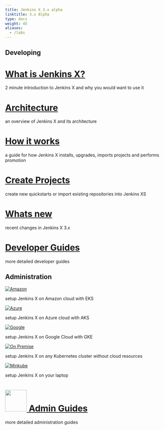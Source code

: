 ```yaml
---
title: Jenkins X 3.x alpha
linktitle: 3.x Alpha
type: docs
weight: 45
aliases:
  - /labs
---
```



## Developing

<div class="row">
  <div class="col-sm-4">
    <div class="card text-center h-100">
      <div class="card-body">
        <h1 class="card-title">
          <a href="/docs/v3/about/what" title="What is Jenkins X and why would I use it">What is Jenkins X?</a>          
        </h1>
        <p class="card-text">2 minute introduction to Jenkins X and why you would want to use it</p>
      </div>
    </div>
  </div>
  <div class="col-sm-4">
    <div class="card text-center h-100">
      <div class="card-body">
        <h1 class="card-title">
          <a href="/docs/v3/about/overview/" title="Overview of Jenkins X and its architecture">Architecture</a>          
        </h1>
        <p class="card-text">an overview of Jenkins X and its architecture</p>
      </div>
    </div>
  </div>
  <div class="col-sm-4">
    <div class="card text-center h-100">
      <div class="card-body">
        <h1 class="card-title">
          <a href="/docs/v3/about/how-it-works/" title="How Jenkins X works">How it works</a>          
        </h1>
        <p class="card-text">a guide for how Jenkins X installs, upgrades, imports projects and performs promotion</p>
      </div>
    </div>
  </div>
</div>

<div class="row pt-4">
  <div class="col-sm-4">
    <div class="card text-center h-100">
      <div class="card-body">
        <h1 class="card-title">
          <a href="/docs/v3/develop/create-project/" title="create quickstarts or import new repositories">Create Projects</a>          
        </h1>
        <p class="card-text">create new quickstarts or import existing repositories into Jenkins XS</p>
      </div>
    </div>
  </div> 
  <div class="col-sm-4">
    <div class="card text-center h-100">
      <div class="card-body">
        <h1 class="card-title">
          <a href="/docs/v3/about/changes/" title="what has changed">Whats new</a>          
        </h1>
        <p class="card-text">recent changes in Jenkins X 3.x</p>
      </div>
    </div>
  </div>
  <div class="col-sm-4">
    <div class="card text-center h-100">
      <div class="card-body">
        <h1 class="card-title">
          <a href="/docs/v3/develop/" title="GCP with GKE">Developer Guides</a>          
        </h1>
        <p class="card-text">more detailed developer guides</p>
      </div>
    </div>
  </div>
</div>


## Administration

<div class="row">
  <div class="col-sm-4">
    <div class="card text-center h-100">
      <div class="card-body">
        <p class="card-text text-center">
          <a href="/docs/v3/getting-started/eks/" title="Amazon Web Services with EKS">
            <img alt="Amazon" src="/images/logo/aws.svg" style="float: none;"/>
          </a>
        </p>
      </div>
      <div class="card-body">
        <p class="card-text">setup Jenkins X on Amazon cloud with EKS</p>
      </div>
    </div>
  </div>
  <div class="col-sm-4">
    <div class="card text-center h-100">
      <div class="card-body">
        <p class="card-text text-center">
          <a href="/docs/v3/getting-started/azure/" title="Azure with AKS">
            <img alt="Azure" src="/images/logo/azure.svg" style="float: none;"/>
          </a>
        </p>
      </div>
      <div class="card-body">
        <p class="card-text">setup Jenkins X on Azure cloud with AKS</p>
      </div>
    </div>
  </div>
  <div class="col-sm-4">
    <div class="card text-center h-100">
      <div class="card-body">
        <p class="card-text text-center">
          <a href="/docs/v3/getting-started/gke/" title="GCP with GKE">
            <img alt="Google" src="/images/logo/gcp.svg" style="float: none;"/>
          </a>
        </p>
      </div>
      <div class="card-body">
        <p class="card-text">setup Jenkins X on Google Cloud with GKE</p>
      </div>
    </div>
  </div>
</div>

<div class="row pt-4">
  <div class="col-sm-4">
    <div class="card text-center h-100">
      <div class="card-body">
        <p class="card-text text-center">
          <a href="/docs/v3/getting-started/on-premise/" title="Install on any Kubernetes cluster">
            <img alt="On Premise" src="/images/logo/k8s.svg" style="float: none;"/>
          </a>
        </p>
      </div>
      <div class="card-body">
        <p class="card-text">setup Jenkins X on any Kubernetes cluster without cloud resources</p>
      </div>
    </div>
  </div>
  <div class="col-sm-4">
    <div class="card text-center h-100">
      <div class="card-body">
        <p class="card-text text-center">
          <a href="/docs/v3/getting-started/minikube/" title="Run locally with minikube">
            <img alt="Minkube" src="/images/logo/minikube.svg" style="float: none;"/>
          </a>
        </p>
      </div>
      <div class="card-body">
        <p class="card-text">setup Jenkins X on your laptop</p>
      </div>
    </div>
  </div>
  <div class="col-sm-4">
    <div class="card text-center h-100">
      <div class="card-body">
        <h1 class="card-title">
          <a href="/docs/v3/guides/">
            <img width="70" height="70" src="/images/logo/user-guide.jpg" style="float: none;"/> 
            Admin Guides
        </a>          
        </h1>
        <p class="card-text">more detailed administration guides</p>
      </div>
    </div>
  </div>
</div>

